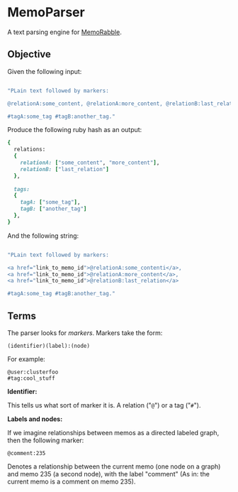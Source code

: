 # MemoParser

A text parsing engine for [MemoRabble](https://github.com/CLUSTERfoo/MemoRabble).

## Objective

Given the following input:

```ruby

"PLain text followed by markers: 

@relationA:some_content, @relationA:more_content, @relationB:last_relation

#tagA:some_tag #tagB:another_tag."
```

Produce the following ruby hash as an output:


```ruby
{
  relations:
  {
    relationA: ["some_content", "more_content"],
    relationB: ["last_relation"]
  },
  
  tags: 
  {
    tagA: ["some_tag"],
    tagB: ["another_tag"]
  },
}
```

And the following string:

```ruby

"PLain text followed by markers: 

<a href="link_to_memo_id">@relationA:some_contenti</a>, 
<a href="link_to_memo_id">@relationA:more_content</a>, 
<a href="link_to_memo_id">@relationB:last_relation</a>

#tagA:some_tag #tagB:another_tag."
```

## Terms

The parser looks for *markers*. Markers take the form:

    (identifier)(label):(node)

For example:

    @user:clusterfoo
    #tag:cool_stuff

**Identifier:** 

This tells us what sort of marker it is. A 
relation ("`@`") or a tag  ("`#`").

**Labels and nodes:** 

If we imagine relationships between memos as a directed labeled graph, then the 
following marker:

    @comment:235

Denotes a relationship between the current memo (one node on a graph) and 
memo 235 (a second node), with the label "comment" (As in: the current memo
is a comment on memo 235). 
